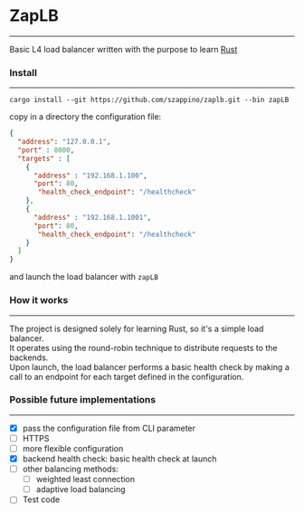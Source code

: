 # ZapLB
---
Basic L4 load balancer written with the purpose to learn [Rust](https://www.rust-lang.org/)

### Install
---
```cargo install --git https://github.com/szappino/zaplb.git --bin zapLB```

copy in a directory the configuration file:
``` JSON
{
  "address": "127.0.0.1",
  "port" : 8000,
  "targets" : [
    {
      "address" : "192.168.1.100",
      "port": 80,
       "health_check_endpoint": "/healthcheck"
    },
    {
      "address" : "192.168.1.1001",
      "port": 80,
       "health_check_endpoint": "/healthcheck"
    }
  ]
}
```

and launch the load balancer with ``` zapLB ```

### How it works
---
The project is designed solely for learning Rust, so it's a simple load balancer. <br>
It operates using the round-robin technique to distribute requests to the backends. <br>
Upon launch, the load balancer performs a basic health check by making a call to an endpoint for each target defined in the configuration.

### Possible future implementations
---
- [x] pass the configuration file from CLI parameter
- [ ] HTTPS
- [ ] more flexible configuration
- [x] backend health check: basic health check at launch
- [ ] other balancing methods:
    - [ ] weighted least connection
    - [ ] adaptive load balancing
- [ ] Test code
